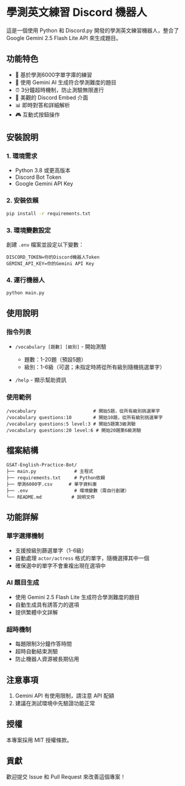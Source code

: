 # 學測英文練習 Discord 機器人

這是一個使用 Python 和 Discord.py 開發的學測英文練習機器人，整合了 Google Gemini 2.5 Flash Lite API 來生成題目。

## 功能特色

- 🎯 基於學測6000字單字庫的練習
- 🤖 使用 Gemini AI 生成符合學測難度的題目
- ⏰ 3分鐘超時機制，防止測驗無限進行
- 🎨 美觀的 Discord Embed 介面
- 📊 即時對答和詳細解析
- 🎮 互動式按鈕操作

## 安裝說明

### 1. 環境需求

- Python 3.8 或更高版本
- Discord Bot Token
- Google Gemini API Key

### 2. 安裝依賴

```bash
pip install -r requirements.txt
```

### 3. 環境變數設定

創建 `.env` 檔案並設定以下變數：

```env
DISCORD_TOKEN=你的Discord機器人Token
GEMINI_API_KEY=你的Gemini API Key
```

### 4. 運行機器人

```bash
python main.py
```

## 使用說明

### 指令列表

- `/vocabulary [題數] [級別]` - 開始測驗
  - 題數：1-20題（預設5題）
  - 級別：1-6級（可選；未指定時將從所有級別隨機挑選單字）

- `/help` - 顯示幫助資訊

### 使用範例

```
/vocabulary                     # 開始5題，從所有級別挑選單字
/vocabulary questions:10        # 開始10題，從所有級別挑選單字
/vocabulary questions:5 level:3 # 開始5題第3級測驗
/vocabulary questions:20 level:6 # 開始20題第6級測驗
```

## 檔案結構

```
GSAT-English-Practice-Bot/
├── main.py              # 主程式
├── requirements.txt     # Python依賴
├── 學測6000字.csv      # 單字資料庫
├── .env                 # 環境變數（需自行創建）
└── README.md           # 說明文件
```

## 功能詳解

### 單字選擇機制

- 支援按級別篩選單字（1-6級）
- 自動處理 `actor/actress` 格式的單字，隨機選擇其中一個
- 確保選中的單字不會重複出現在選項中

### AI 題目生成

- 使用 Gemini 2.5 Flash Lite 生成符合學測難度的題目
- 自動生成具有誘答力的選項
- 提供繁體中文詳解

### 超時機制

- 每題限制3分鐘作答時間
- 超時自動結束測驗
- 防止機器人資源被長期佔用

## 注意事項

1. Gemini API 有使用限制，請注意 API 配額
2. 建議在測試環境中先驗證功能正常

## 授權

本專案採用 MIT 授權條款。

## 貢獻

歡迎提交 Issue 和 Pull Request 來改善這個專案！
